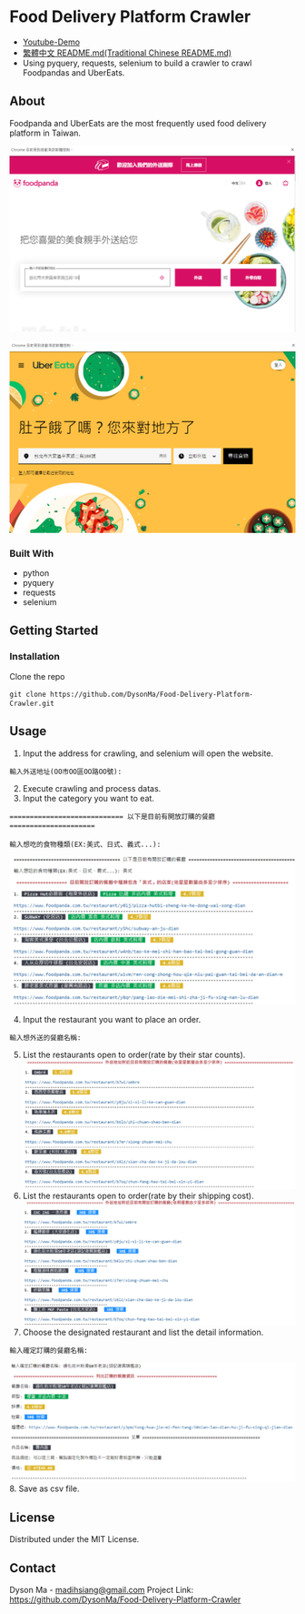 # Food Delivery Platform Crawler

* [Youtube-Demo](https://youtu.be/JUrBNYIyFic)
* [繁體中文 README.md(Traditional Chinese README.md)](https://github.com/DysonMa/Food-Delivery-Platform-Crawler/blob/master/README-zh-TW.md)
* Using pyquery, requests, selenium to build a crawler to crawl Foodpandas and UberEats.

## About

Foodpanda and UberEats are the most frequently used food delivery platform in Taiwan.

![Foodpanda](/images/foodpandas.png)

![UberEats](/images/ubereats.png)

### Built With
* python
* pyquery
* requests
* selenium

## Getting Started
### Installation
Clone the repo
```
git clone https://github.com/DysonMa/Food-Delivery-Platform-Crawler.git
```
## Usage
1. Input the address for crawling, and selenium will open the website.
```
輸入外送地址(OO市OO區OO路OO號): 
```
2. Execute crawling and process datas.
3. Input the category you want to eat.
```
============================ 以下是目前有開放訂購的餐廳 =====================

輸入想吃的食物種類(EX:美式、日式、義式...):
```

![category](/images/category.png)

4. Input the restaurant you want to place an order.
```
輸入想外送的餐廳名稱:
```
5. List the restaurants open to order(rate by their star counts).
![opened](/images/opened.png)
6. List the restaurants open to order(rate by their shipping cost).
![cost](/images/cost.png)
7. Choose the designated restaurant and list the detail information.
```
輸入確定訂購的餐廳名稱: 
```
![order](/images/order.png)
8. Save as csv file.

## License
Distributed under the MIT License.

## Contact
Dyson Ma - madihsiang@gmail.com
Project Link: https://github.com/DysonMa/Food-Delivery-Platform-Crawler
